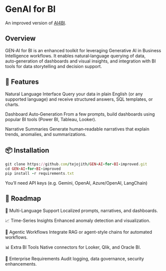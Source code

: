 # GenAI for BI
An improved version of [AI4BI](https://github.com/Vinayakmoudgil/AI4BI).

## Overview
GEN‑AI for BI is an enhanced toolkit for leveraging Generative AI in Business Intelligence workflows. It enables natural‑language querying of data, auto‑generation of dashboards and visual insights, and integration with BI tools for data storytelling and decision support.

## 🚀 Features
Natural Language Interface
Query your data in plain English (or any supported language) and receive structured answers, SQL templates, or charts.

Dashboard Auto‑Generation
From a few prompts, build dashboards using popular BI tools (Power BI, Tableau, Looker).

Narrative Summaries
Generate human‑readable narratives that explain trends, anomalies, and summarizations.

## 📦 Installation
```ruby
git clone https://github.com/tejojith/GEN-AI-for-BI-improved.git
cd GEN-AI-for-BI-improved
pip install -r requirements.txt
```
You’ll need API keys (e.g. Gemini, OpenAI, Azure/OpenAI, LangChain)


## 🚧 Roadmap
🔁 Multi-Language Support
Localized prompts, narratives, and dashboards.

📈 Time-Series Insights
Enhanced anomaly detection and visualization.

🤖 Agentic Workflows
Integrate RAG or agent-style chains for automated workflows.

📊 Extra BI Tools
Native connectors for Looker, Qlik, and Oracle BI.

🔐 Enterprise Requirements
Audit logging, data governance, security enhancements.


